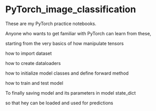# PyTorch_image_classification

These are my PyTorch practice notebooks.

Anyone who wants to get familiar with PyTorch can learn from these, 

starting from the very basics of how manipulate tensors 

how to import dataset

how to create dataloaders

how to initialize model classes and define forward method

how to train and test model

To finally saving model and its parameters in model state_dict 

so that hey can be loaded and used for predictions

